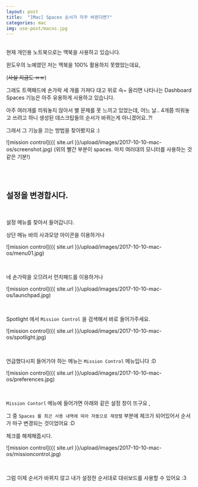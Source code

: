 ```yaml
---
layout: post
title:  "[Mac] Spaces 순서가 자꾸 바뀐다면?"
categories: mac
img: use-post/macos.jpg
---
```

<br/>
현재 개인용 노트북으로는 맥북을 사용하고 있습니다.

윈도우의 노예였던 저는 맥북을 100% 활용하지 못했었는데요,

(~~사실 지금도 ㅠㅠ~~)

그래도 트랙패드에 손가락 세 개를 가져다 대고 위로 슥~ 올리면 나타나는 Dashboard Spaces 기능은 아주 유용하게 사용하고 있습니다.

아주 여러개를 띄워놓지 않아서 별 문제를 못 느끼고 있었는데, 어느 날.. 4개쯤 띄워놓고 쓰려고 하니 생성된 데스크탑들의 순서가 바뀌는게 아니겠어요..?!

그래서 그 기능을 끄는 방법을 찾아봤지요 :)

![mission control]({{ site.url }}/upload/images/2017-10-10-mac-os/screenshot.jpg)
(위의 빨간 부분이 spaces. 마치 여러대의 모니터를 사용하는 것 같은 기분!)

<br/><br/>

## 설정을 변경합시다.

<br/>

설정 메뉴를 찾아서 들어갑니다.

상단 메뉴 바의 사과모양 아이콘을 이용하거나

![mission control]({{ site.url }}/upload/images/2017-10-10-mac-os/menu01.jpg)

<br/>

네 손가락을 오므려서 런치패드를 이용하거나

![mission control]({{ site.url }}/upload/images/2017-10-10-mac-os/launchpad.jpg)

<br/>

Spotlight 에서 `Mission Control` 을 검색해서 바로 들어가주세요.

![mission control]({{ site.url }}/upload/images/2017-10-10-mac-os/spotlight.jpg)

<br/>

언급했다시피 들어가야 하는 메뉴는 `Mission Control` 메뉴입니다 :D

![mission control]({{ site.url }}/upload/images/2017-10-10-mac-os/preferences.jpg)

<br/>

`Mission Contorl` 메뉴에 들어가면 아래와 같은 설정 창이 뜨구요 ,

그 중 `Spaces 를 최근 사용 내역에 따라 자동으로 재정렬` 부분에 체크가 되어있어서 순서가 마구 변경되는 것이었어요 :D

체크를 해제해줍시다.

![mission control]({{ site.url }}/upload/images/2017-10-10-mac-os/missioncontrol.jpg)

<br/>

그럼 이제 순서가 바뀌지 않고 내가 설정한 순서대로 대쉬보드를 사용할 수 있어요 :3

<br/><br/><br/>